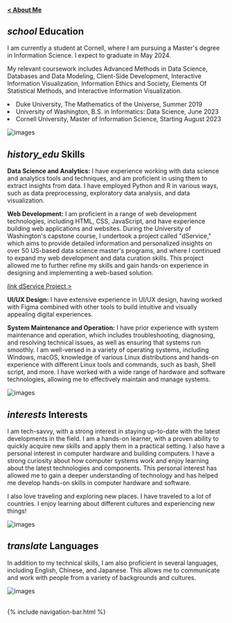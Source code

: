 #### <a href="/">< About Me </a>

<h2><i class="material-icons notranslate" style="font-size: 1em;">school</i> Education </h2>

I am currently a student at Cornell, where I am pursuing a Master's degree in Information Science. I expect to graduate in May 2024.

My relevant coursework includes Advanced Methods in Data Science, Databases and Data Modeling, Client-Side Development, Interactive Information Visualization, Information Ethics and Society, Elements Of Statistical Methods, and Interactive Information Visualization.

<li>Duke University, The Mathematics of the Universe, Summer 2019</li>
<li>University of Washington, B.S. in Informatics: Data Science, June 2023</li>
<li>Cornell University, Master of Information Science, Starting August 2023</li>

<img class="img" id="auto-change-image" alt="images"
      src="{{ site.baseurl }}/assets/images/unsplash-uw.jpeg">

<h2><i class="material-icons notranslate" style="font-size: 1em;">history_edu</i> Skills </h2>

**Data Science and Analytics:** I have experience working with data science and analytics tools and techniques, and am proficient in using them to extract insights from data. I have employed Python and R in various ways, such as data preprocessing, exploratory data analysis, and data visualization.

**Web Development:** I am proficient in a range of web development technologies, including HTML, CSS, JavaScript, and have experience building web applications and websites. During the University of Washington's capstone course, I undertook a project called "dService," which aims to provide detailed information and personalized insights on over 50 US-based data science master's programs, and where I continued to expand my web development and data curation skills. This project allowed me to further refine my skills and gain hands-on experience in designing and implementing a web-based solution.

<a href="https://dservice.haochenhu.me" target="_blank">
<i class="material-icons notranslate">link</i>
dService Project >
</a>

**UI/UX Design:** I have extensive experience in UI/UX design, having worked with Figma combined with other tools to build intuitive and visually appealing digital experiences. 

<!-- <a href="web-form-redesign">
<i class="material-icons notranslate">link</i>
Redesigned Wireframe of California Voter Registration Form >
</a> -->

**System Maintenance and Operation:** I have prior experience with system maintenance and operation, which includes troubleshooting, diagnosing, and resolving technical issues, as well as ensuring that systems run smoothly. I am well-versed in a variety of operating systems, including Windows, macOS, knowledge of various Linux distributions and hands-on experience with different Linux tools and commands, such as bash, Shell script, and more. I have worked with a wide range of hardware and software technologies, allowing me to effectively maintain and manage systems.

<img class="img" id="auto-change-image" alt="images"
      src="{{ site.baseurl }}/assets/images/unsplash-htop.jpeg">

<h2><i class="material-icons notranslate" style="font-size: 1em;">interests</i> Interests </h2>

I am tech-savvy, with a strong interest in staying up-to-date with the latest developments in the field. I am a hands-on learner, with a proven ability to quickly acquire new skills and apply them in a practical setting. I also have a personal interest in computer hardware and building computers. I have a strong curiosity about how computer systems work and enjoy learning about the latest technologies and components. This personal interest has allowed me to gain a deeper understanding of technology and has helped me develop hands-on skills in computer hardware and software.

I also love traveling and exploring new places. I have traveled to a lot of countries. I enjoy learning about different cultures and experiencing new things!

<img class="img" id="auto-change-image" alt="images"
      src="{{ site.baseurl }}/assets/images/ships.jpg">

<h2><i class="material-icons notranslate" style="font-size: 1em;">translate</i> Languages </h2>

In addition to my technical skills, I am also proficient in several languages, including English, Chinese, and Japanese. This allows me to communicate and work with people from a variety of backgrounds and cultures.

<img class="img" id="auto-change-image" alt="images"
      src="{{ site.baseurl }}/assets/images/hilo.jpg">

<br>
{% include navigation-bar.html %}
